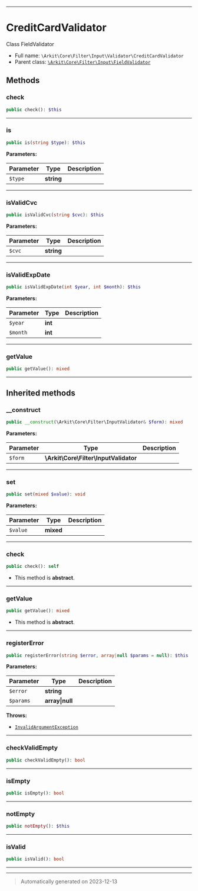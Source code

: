 ***

# CreditCardValidator

Class FieldValidator



* Full name: `\Arkit\Core\Filter\Input\Validator\CreditCardValidator`
* Parent class: [`\Arkit\Core\Filter\Input\FieldValidator`](../FieldValidator.md)




## Methods


### check



```php
public check(): $this
```












***

### is



```php
public is(string $type): $this
```








**Parameters:**

| Parameter | Type | Description |
|-----------|------|-------------|
| `$type` | **string** |  |





***

### isValidCvc



```php
public isValidCvc(string $cvc): $this
```








**Parameters:**

| Parameter | Type | Description |
|-----------|------|-------------|
| `$cvc` | **string** |  |





***

### isValidExpDate



```php
public isValidExpDate(int $year, int $month): $this
```








**Parameters:**

| Parameter | Type | Description |
|-----------|------|-------------|
| `$year` | **int** |  |
| `$month` | **int** |  |





***

### getValue



```php
public getValue(): mixed
```












***


## Inherited methods


### __construct



```php
public __construct(\Arkit\Core\Filter\InputValidator& $form): mixed
```








**Parameters:**

| Parameter | Type | Description |
|-----------|------|-------------|
| `$form` | **\Arkit\Core\Filter\InputValidator** |  |





***

### set



```php
public set(mixed $value): void
```








**Parameters:**

| Parameter | Type | Description |
|-----------|------|-------------|
| `$value` | **mixed** |  |





***

### check



```php
public check(): self
```




* This method is **abstract**.







***

### getValue



```php
public getValue(): mixed
```




* This method is **abstract**.







***

### registerError



```php
public registerError(string $error, array|null $params = null): $this
```








**Parameters:**

| Parameter | Type | Description |
|-----------|------|-------------|
| `$error` | **string** |  |
| `$params` | **array&#124;null** |  |




**Throws:**

- [`InvalidArgumentException`](../../../../../InvalidArgumentException.md)



***

### checkValidEmpty



```php
public checkValidEmpty(): bool
```












***

### isEmpty



```php
public isEmpty(): bool
```












***

### notEmpty



```php
public notEmpty(): $this
```












***

### isValid



```php
public isValid(): bool
```












***


***
> Automatically generated on 2023-12-13
